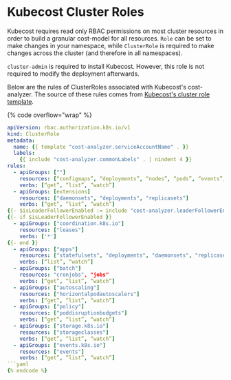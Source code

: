 # Kubecost Cluster Roles

Kubecost requires read only RBAC permissions on most cluster resources in order to build a granular cost-model for all resources. `Role` can be set to make changes in your namespace, while `ClusterRole` is required to make changes across the cluster (and therefore in all namespaces).

`cluster-admin` is required to install Kubecost. However, this role is not required to modify the deployment afterwards.

Below are the rules of ClusterRoles associated with Kubecost's cost-analyzer. The source of these rules comes from [Kubecost's cluster role template](https://github.com/kubecost/cost-analyzer-helm-chart/blob/develop/cost-analyzer/templates/cost-analyzer-cluster-role-template.yaml).

{% code overflow="wrap" %}
```yaml
apiVersion: rbac.authorization.k8s.io/v1
kind: ClusterRole
metadata:
  name: {{ template "cost-analyzer.serviceAccountName" . }}
  labels:
    {{ include "cost-analyzer.commonLabels" . | nindent 4 }}
rules:
  - apiGroups: [""]
    resources: [“configmaps”, “deployments”, “nodes”, “pods”, “events”, “services”, “resourcequotas”, “replicationcontrollers”, “limitranges”, “persistentvolumeclaims”, “persistentvolumes”, “namespaces”, “endpoints”]
    verbs: [“get”, “list”, “watch”]
  - apiGroups: [extensions]
    resources: ["daemonsets", "deployments", "replicasets"]
    verbs: [“get”, “list”, “watch”]
{{- $isLeaderFollowerEnabled := include "cost-analyzer.leaderFollowerEnabled" . }}
{{- if $isLeaderFollowerEnabled }}
  - apiGroups: ["coordination.k8s.io"]
    resources: ["leases"]
    verbs: ['*']
{{- end }}
  - apiGroups: ["apps"]
    resources: ["statefulsets", "deployments", "daemonsets", "replicasets"]
    verbs: [“list”, “watch”]
  - apiGroups: ["batch"]
    resources: "cronjobs", "jobs"
    verbs: [“get”, “list”, “watch”]
  - apiGroups: ["autoscaling"]
    resources: ["horizontalpodautoscalers"]
    verbs: [“get”, “list”, “watch”]
  - apiGroups: ["policy"]
    resources: ["poddisruptionbudgets"]
    verbs: [“get”, “list”, “watch”]
  - apiGroups: ["storage.k8s.io"]
    resources: ["storageclasses"]
    verbs: [“get”, “list”, “watch”]
  - apiGroups: ["events.k8s.io"]
    resources: ["events"]
    verbs: [“get”, “list”, “watch”]
```yaml
{% endcode %}
